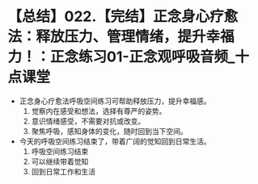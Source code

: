 # 【总结】022.【完结】正念身心疗愈法：释放压力、管理情绪，提升幸福力！：正念练习01-正念观呼吸音频_十点课堂

-   正念身心疗愈法呼吸空间练习可帮助释放压力，提升幸福感。
    1.  觉察内在感受和想法，选择有尊严的姿势。
    2.  意识情绪感受，不需要对抗或改变。
    3.  聚焦呼吸，感知身体的变化，随时回到当下空间。
-   今天的呼吸空间练习结束了，带着广阔的觉知回到日常生活。
    1.  呼吸空间练习结束
    2.  可以继续带着觉知
    3.  回到日常工作和生活